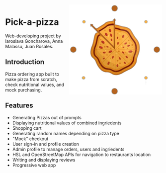 <img src="./public/images/pizza_logo2.png" align="right" />

# Pick-a-pizza

Web-developing project by Iaroslava Goncharova, Anna Malassu, Juan Rosales. 


## Introduction 
Pizza ordering app built to make pizza from scratch, check nutritional values, and mock purchasing. 

## Features

- Generating Pizzas out of prompts
- Displaying nutritional values of combined ingriedents
- Shopping cart
- Generating random names depending on pizza type
- "Mock" checkout 
- User sign-in and profile creation
- Admin profile to manage orders, users and ingriedents
- HSL and OpenStreetMap APIs for navigation to restaurants location
- Writing and displaying reviews 
- Progressive web app